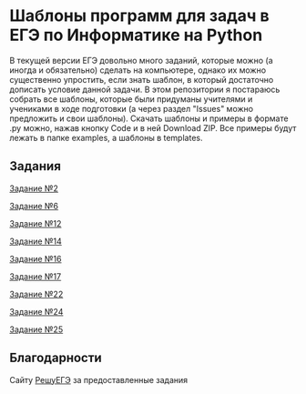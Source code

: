 # Шаблоны программ для задач в ЕГЭ по Информатике на Python
В текущей версии ЕГЭ довольно много заданий, которые можно (а иногда и обязательно) сделать на компьютере, однако их можно существенно упростить, если знать шаблон, в который достаточно дописать условие данной задачи. В этом репозитории я постараюсь собрать все шаблоны, которые были придуманы учителями и учениками в ходе подготовки (а через раздел "Issues" можно предложить и свои шаблоны).
Скачать шаблоны и примеры в формате .py можно, нажав кнопку Code и в ней Download ZIP. Все примеры будут лежать в папке examples, а шаблоны в templates.

## Задания
[Задание №2](docs/ex2.md)

[Задание №6](docs/ex6.md)

[Задание №12](docs/ex12.md)

[Задание №14](docs/ex14.md)

[Задание №16](docs/ex16.md)

[Задание №17](docs/ex17.md)

[Задание №22](docs/ex22.md)

[Задание №24](docs/ex24.md)

[Задание №25](docs/ex25.md)

## Благодарности
Сайту [РешуЕГЭ](https://inf-ege.sdamgia.ru/) за предоставленные задания
